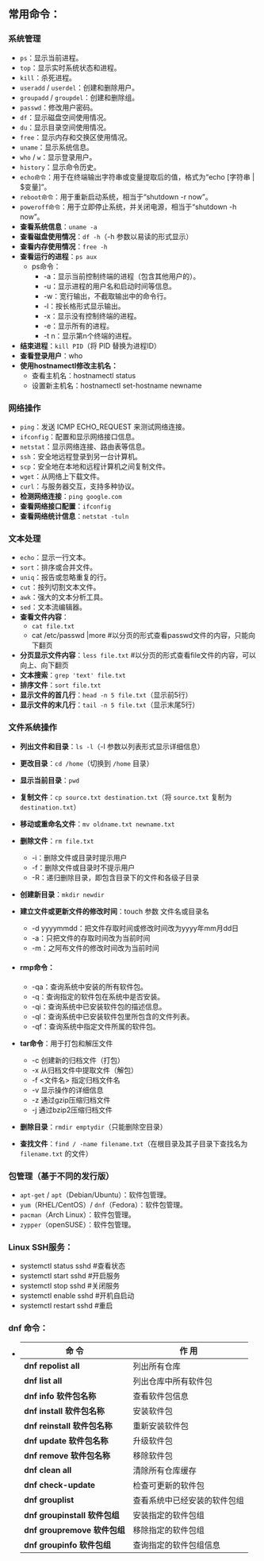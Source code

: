 ## 常用命令：

### 系统管理

- `ps`：显示当前进程。
- `top`：显示实时系统状态和进程。
- `kill`：杀死进程。
- `useradd` / `userdel`：创建和删除用户。
- `groupadd` / `groupdel`：创建和删除组。
- `passwd`：修改用户密码。
- `df`：显示磁盘空间使用情况。
- `du`：显示目录空间使用情况。
- `free`：显示内存和交换区使用情况。
- `uname`：显示系统信息。
- `who` / `w`：显示登录用户。
- `history`：显示命令历史。
- `echo命令`：用于在终端输出字符串或变量提取后的值，格式为“echo [字符串 | $变量]”。
- `reboot命令`：用于重新启动系统，相当于“shutdown  -r  now”。
- `poweroff命令`：用于立即停止系统，并关闭电源，相当于“shutdown -h now”。
- **查看系统信息**：`uname -a`
- **查看磁盘使用情况**：`df -h`（-h 参数以易读的形式显示）
- **查看内存使用情况**：`free -h`
- **查看运行的进程**：`ps aux`
  - ps命令：
    - -a：显示当前控制终端的进程（包含其他用户的）。
    - -u：显示进程的用户名和启动时间等信息。
    - -w：宽行输出，不截取输出中的命令行。
    - -l：按长格形式显示输出。
    - -x：显示没有控制终端的进程。
    - -e：显示所有的进程。
    - -t n：显示第n个终端的进程。
- **结束进程**：`kill PID`（将 PID 替换为进程ID）
- **查看登录用户**：who
- **使用hostnamectl修改主机名：**
  - 查看主机名：hostnamectl  status
  - 设置新主机名：hostnamectl  set-hostname   newname

### 网络操作

- `ping`：发送 ICMP ECHO_REQUEST 来测试网络连接。
- `ifconfig`：配置和显示网络接口信息。
- `netstat`：显示网络连接、路由表等信息。
- `ssh`：安全地远程登录到另一台计算机。
- `scp`：安全地在本地和远程计算机之间复制文件。
- `wget`：从网络上下载文件。
- `curl`：与服务器交互，支持多种协议。
- **检测网络连接**：`ping google.com`
- **查看网络接口配置**：`ifconfig`
- **查看网络统计信息**：`netstat -tuln`

### 文本处理

- `echo`：显示一行文本。
- `sort`：排序或合并文件。
- `uniq`：报告或忽略重复的行。
- `cut`：按列切割文本文件。
- `awk`：强大的文本分析工具。
- `sed`：文本流编辑器。
- **查看文件内容**：
  - `cat file.txt`
  - cat /etc/passwd |more  #以分页的形式查看passwd文件的内容，只能向下翻页
- **分页显示文件内容**：`less file.txt`  #以分页的形式查看file文件的内容，可以向上、向下翻页
- **文本搜索**：`grep 'text' file.txt`
- **排序文件**：`sort file.txt`
- **显示文件的首几行**：`head -n 5 file.txt`（显示前5行）
- **显示文件的末几行**：`tail -n 5 file.txt`（显示末尾5行）

### 文件系统操作

- **列出文件和目录**：`ls -l`（-l 参数以列表形式显示详细信息）

- **更改目录**：`cd /home`（切换到 `/home` 目录）

- **显示当前目录**：`pwd`

- **复制文件**：`cp source.txt destination.txt`（将 `source.txt` 复制为 `destination.txt`）

- **移动或重命名文件**：`mv oldname.txt newname.txt`

- **删除文件**：`rm file.txt`

  - -i：删除文件或目录时提示用户
  - -f：删除文件或目录时不提示用户
  - -R：递归删除目录，即包含目录下的文件和各级子目录

- **创建新目录**：`mkdir newdir`

- **建立文件或更新文件的修改时间**：touch 参数  文件名或目录名

  - -d yyyymmdd：把文件存取时间或修改时间改为yyyy年mm月dd日
  - -a：只把文件的存取时间改为当前时间
  - -m：之阿布文件的修改时间改为当前时间

- #### **rmp命令**：

  - -qa：查询系统中安装的所有软件包。
  - -q：查询指定的软件包在系统中是否安装。
  - -qi：查询系统中已安装软件包的描述信息。
  - -ql：查询系统中已安装软件包里所包含的文件列表。
  - -qf：查询系统中指定文件所属的软件包。

- **tar命令**：用于打包和解压文件

  - -c	创建新的归档文件（打包）
  - -x	从归档文件中提取文件（解包）
  - -f <文件名>	指定归档文件名
  - -v	显示操作的详细信息
  - -z	通过gzip压缩归档文件
  - -j	通过bzip2压缩归档文件

- **删除目录**：`rmdir emptydir`（只能删除空目录）
- **查找文件**：`find / -name filename.txt`（在根目录及其子目录下查找名为 `filename.txt` 的文件）

### 包管理（基于不同的发行版）

- `apt-get` / `apt`（Debian/Ubuntu）：软件包管理。
- `yum`（RHEL/CentOS）/ `dnf`（Fedora）：软件包管理。
- `pacman`（Arch Linux）：软件包管理。
- `zypper`（openSUSE）：软件包管理。

### Linux SSH服务：

- systemctl status sshd     #查看状态
- systemctl start  sshd     #开启服务
- systemctl stop sshd     #关闭服务
- systemctl enable  sshd     #开机自启动
- systemctl restart  sshd     #重启

### dnf 命令：

- | **命**  **令**                    | **作**  **用**               |
  | --------------------------------- | ---------------------------- |
  | **dnf repolist all**              | 列出所有仓库                 |
  | **dnf list all**                  | 列出仓库中所有软件包         |
  | **dnf info** **软件包名称**       | 查看软件包信息               |
  | **dnf install** **软件包名称**    | 安装软件包                   |
  | **dnf reinstall** **软件包名称**  | 重新安装软件包               |
  | **dnf update** **软件包名称**     | 升级软件包                   |
  | **dnf  remove** **软件包名称**    | 移除软件包                   |
  | **dnf clean all**                 | 清除所有仓库缓存             |
  | **dnf check-update**              | 检查可更新的软件包           |
  | **dnf grouplist**                 | 查看系统中已经安装的软件包组 |
  | **dnf groupinstall** **软件包组** | 安装指定的软件包组           |
  | **dnf groupremove** **软件包组**  | 移除指定的软件包组           |
  | **dnf groupinfo** **软件包组**    | 查询指定的软件包组信息       |

  